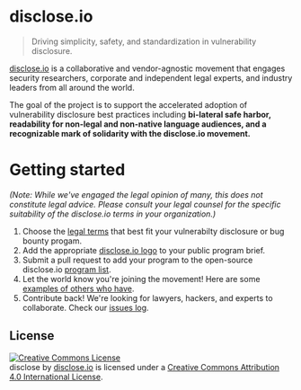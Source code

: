 # disclose.io

> Driving simplicity, safety, and standardization in vulnerability disclosure.

[disclose.io](https://disclose.io) is a collaborative and vendor-agnostic movement that engages security researchers, corporate and independent legal experts, and industry leaders from all around the world.

The goal of the project is to support the accelerated adoption of vulnerability disclosure best practices including **bi-lateral safe harbor, readability for non-legal and non-native language audiences, and a recognizable mark of solidarity with the disclose.io movement.**

# Getting started

*(Note: While we've engaged the legal opinion of many, this does not constitute legal advice. Please consult your legal counsel for the specific suitability of the disclose.io terms in your organization.)*

1. Choose the [legal terms](/terms) that best fit your vulnerabilty disclosure or bug bounty progam.
2. Add the appropriate [disclose.io logo](/logos) to your public program brief.
3. Submit a pull request to add your program to the open-source disclose.io [program list](/program-list).
4. Let the world know you're joining the movement! Here are some [examples of others who have](/program-list/program-list.csv).
4. Contribute back! We're looking for lawyers, hackers, and experts to collaborate. Check our [issues log](https://github.com/disclose/disclose/issues).

## License

<a rel="license" href="http://creativecommons.org/licenses/by/4.0/"><img alt="Creative Commons License" style="border-width:0" src="https://i.creativecommons.org/l/by/4.0/88x31.png" /></a><br /><span xmlns:dct="http://purl.org/dc/terms/" property="dct:title">disclose</span> by <a xmlns:cc="http://creativecommons.org/ns#" href="https://disclose.io" property="cc:attributionName" rel="cc:attributionURL">disclose.io</a> is licensed under a <a rel="license" href="http://creativecommons.org/licenses/by/4.0/">Creative Commons Attribution 4.0 International License</a>.
